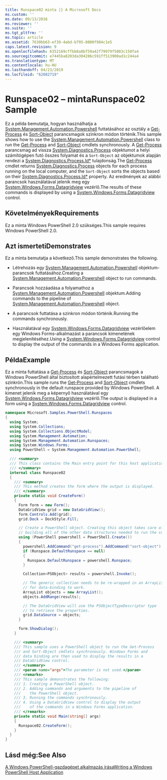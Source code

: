 ```yaml
---
title: Runspace02 minta |} A Microsoft Docs
ms.custom: ''
ms.date: 09/13/2016
ms.reviewer: ''
ms.suite: ''
ms.tgt_pltfrm: ''
ms.topic: article
ms.assetid: 7630bb63-ef39-4abd-b795-8000f984c1e5
caps.latest.revision: 9
ms.openlocfilehash: 6352169cffbb8a8bf59a42f79979f5003c150fa4
ms.sourcegitcommit: e7445ba8203da304286c591ff513900ad1c244a4
ms.translationtype: MT
ms.contentlocale: hu-HU
ms.lasthandoff: 04/23/2019
ms.locfileid: "62082719"
---
```

# <a name="runspace02-sample"></a><span data-ttu-id="935c7-102">Runspace02 – minta</span><span class="sxs-lookup"><span data-stu-id="935c7-102">Runspace02 Sample</span></span>

<span data-ttu-id="935c7-103">Ez a példa bemutatja, hogyan használhatja a [System.Management.Automation.Powershell](/dotnet/api/system.management.automation.powershell) futtatásához az osztály a [Get-Process](/powershell/module/Microsoft.PowerShell.Management/Get-Process) és [Sort-Object](/powershell/module/Microsoft.PowerShell.Utility/Sort-Object) parancsmagok szinkron módon történik.</span><span class="sxs-lookup"><span data-stu-id="935c7-103">This sample shows how to use the [System.Management.Automation.Powershell](/dotnet/api/system.management.automation.powershell) class to run the [Get-Process](/powershell/module/Microsoft.PowerShell.Management/Get-Process) and [Sort-Object](/powershell/module/Microsoft.PowerShell.Utility/Sort-Object) cmdlets synchronously.</span></span> <span data-ttu-id="935c7-104">A [Get-Process](/powershell/module/Microsoft.PowerShell.Management/Get-Process) parancsmag ad vissza [System.Diagnostics.Process](/dotnet/api/System.Diagnostics.Process) objektumot a helyi számítógépen futó összes folyamat és a `Sort-Object` az objektumok alapján rendezi a [ System.Diagnostics.Process.Id\*](/dotnet/api/System.Diagnostics.Process.Id) tulajdonság.</span><span class="sxs-lookup"><span data-stu-id="935c7-104">The [Get-Process](/powershell/module/Microsoft.PowerShell.Management/Get-Process) cmdlet returns [System.Diagnostics.Process](/dotnet/api/System.Diagnostics.Process) objects for each process running on the local computer, and the `Sort-Object` sorts the objects based on their [System.Diagnostics.Process.Id\*](/dotnet/api/System.Diagnostics.Process.Id) property.</span></span> <span data-ttu-id="935c7-105">Az eredmények az alábbi parancsok használatával jelenik meg egy [System.Windows.Forms.Datagridview](/dotnet/api/System.Windows.Forms.DataGridView) vezérlő.</span><span class="sxs-lookup"><span data-stu-id="935c7-105">The results of these commands is displayed by using a [System.Windows.Forms.Datagridview](/dotnet/api/System.Windows.Forms.DataGridView) control.</span></span>

## <a name="requirements"></a><span data-ttu-id="935c7-106">Követelmények</span><span class="sxs-lookup"><span data-stu-id="935c7-106">Requirements</span></span>

<span data-ttu-id="935c7-107">Ez a minta Windows PowerShell 2.0 szükséges.</span><span class="sxs-lookup"><span data-stu-id="935c7-107">This sample requires Windows PowerShell 2.0.</span></span>

## <a name="demonstrates"></a><span data-ttu-id="935c7-108">Azt ismerteti</span><span class="sxs-lookup"><span data-stu-id="935c7-108">Demonstrates</span></span>

<span data-ttu-id="935c7-109">Ez a minta bemutatja a következő.</span><span class="sxs-lookup"><span data-stu-id="935c7-109">This sample demonstrates the following.</span></span>

- <span data-ttu-id="935c7-110">Létrehozás egy [System.Management.Automation.Powershell](/dotnet/api/system.management.automation.powershell) objektum-parancsok futtatásához.</span><span class="sxs-lookup"><span data-stu-id="935c7-110">Creating a [System.Management.Automation.Powershell](/dotnet/api/system.management.automation.powershell) object to run commands.</span></span>

- <span data-ttu-id="935c7-111">Parancsok hozzáadása a folyamathoz a [System.Management.Automation.Powershell](/dotnet/api/system.management.automation.powershell) objektum.</span><span class="sxs-lookup"><span data-stu-id="935c7-111">Adding commands to the pipeline of [System.Management.Automation.Powershell](/dotnet/api/system.management.automation.powershell) object.</span></span>

- <span data-ttu-id="935c7-112">A parancsok futtatása a szinkron módon történik.</span><span class="sxs-lookup"><span data-stu-id="935c7-112">Running the commands synchronously.</span></span>

- <span data-ttu-id="935c7-113">Használatával egy [System.Windows.Forms.Datagridview](/dotnet/api/System.Windows.Forms.DataGridView) vezérlőelem egy Windows Forms-alkalmazást a parancsok kimenetének megjelenítéséhez.</span><span class="sxs-lookup"><span data-stu-id="935c7-113">Using a [System.Windows.Forms.Datagridview](/dotnet/api/System.Windows.Forms.DataGridView) control to display the output of the commands in a Windows Forms application.</span></span>

## <a name="example"></a><span data-ttu-id="935c7-114">Példa</span><span class="sxs-lookup"><span data-stu-id="935c7-114">Example</span></span>

<span data-ttu-id="935c7-115">Ez a minta futtatása a [Get-Process](/powershell/module/Microsoft.PowerShell.Management/Get-Process) és [Sort-Object](/powershell/module/Microsoft.PowerShell.Utility/Sort-Object) parancsmagok a Windows PowerShell által biztosított alapértelmezett futási térben található szinkrón.</span><span class="sxs-lookup"><span data-stu-id="935c7-115">This sample runs the [Get-Process](/powershell/module/Microsoft.PowerShell.Management/Get-Process) and [Sort-Object](/powershell/module/Microsoft.PowerShell.Utility/Sort-Object) cmdlets synchronously in the default runspace provided by Windows PowerShell.</span></span> <span data-ttu-id="935c7-116">A kimenet jelenik meg a képernyő használatával egy [System.Windows.Forms.Datagridview](/dotnet/api/System.Windows.Forms.DataGridView) vezérlő.</span><span class="sxs-lookup"><span data-stu-id="935c7-116">The output is displayed in a form using a [System.Windows.Forms.Datagridview](/dotnet/api/System.Windows.Forms.DataGridView) control.</span></span>

```csharp
namespace Microsoft.Samples.PowerShell.Runspaces
{
  using System;
  using System.Collections;
  using System.Collections.ObjectModel;
  using System.Management.Automation;
  using System.Management.Automation.Runspaces;
  using System.Windows.Forms;
  using PowerShell = System.Management.Automation.PowerShell;

  /// <summary>
  /// This class contains the Main entry point for this host application.
  /// </summary>
  internal class Runspace02
  {
    /// <summary>
    /// This method creates the form where the output is displayed.
    /// </summary>
    private static void CreateForm()
    {
      Form form = new Form();
      DataGridView grid = new DataGridView();
      form.Controls.Add(grid);
      grid.Dock = DockStyle.Fill;

      // Create a PowerShell object. Creating this object takes care of
      // building all of the other data structures needed to run the command.
      using (PowerShell powershell = PowerShell.Create())
      {
        powershell.AddCommand("get-process").AddCommand("sort-object").AddArgument("ID");
        if (Runspace.DefaultRunspace == null)
        {
          Runspace.DefaultRunspace = powershell.Runspace;
        }

        Collection<PSObject> results = powershell.Invoke();

        // The generic collection needs to be re-wrapped in an ArrayList
        // for data-binding to work.
        ArrayList objects = new ArrayList();
        objects.AddRange(results);

        // The DataGridView will use the PSObjectTypeDescriptor type
        // to retrieve the properties.
        grid.DataSource = objects;
      }

      form.ShowDialog();
    }

    /// <summary>
    /// This sample uses a PowerShell object to run the Get-Process
    /// and Sort-Object cmdlets synchronously. Windows Forms and
    /// data binding are then used to display the results in a
    /// DataGridView control.
    /// </summary>
    /// <param name="args">The parameter is not used.</param>
    /// <remarks>
    /// This sample demonstrates the following:
    /// 1. Creating a PowerShell object.
    /// 2. Adding commands and arguments to the pipeline of
    ///    the PowerShell object.
    /// 3. Running the commands synchronously.
    /// 4. Using a DataGridView control to display the output
    ///    of the commands in a Windows Forms application.
    /// </remarks>
    private static void Main(string[] args)
    {
      Runspace02.CreateForm();
    }
  }
}
```

## <a name="see-also"></a><span data-ttu-id="935c7-117">Lásd még:</span><span class="sxs-lookup"><span data-stu-id="935c7-117">See Also</span></span>

[<span data-ttu-id="935c7-118">A Windows PowerShell-gazdagépet alkalmazás írása</span><span class="sxs-lookup"><span data-stu-id="935c7-118">Writing a Windows PowerShell Host Application</span></span>](./writing-a-windows-powershell-host-application.md)
